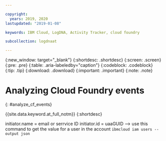 ```yaml
---

copyright:
  years: 2019, 2020
lastupdated: "2019-01-08"

keywords: IBM Cloud, LogDNA, Activity Tracker, cloud foundry

subcollection: logdnaat

---
```


{:new_window: target="_blank"}
{:shortdesc: .shortdesc}
{:screen: .screen}
{:pre: .pre}
{:table: .aria-labeledby="caption"}
{:codeblock: .codeblock}
{:tip: .tip}
{:download: .download}
{:important: .important}
{:note: .note}

 
# Analyzing Cloud Foundry events
{: #analyze_cf_events}

 {{site.data.keyword.at_full_notm}} 
{:shortdesc}



initiator.name = email or serrvice ID
initiator.id = uaaGUID   --> use this command to get the value for a user in the account `ibmcloud iam users --output json`





